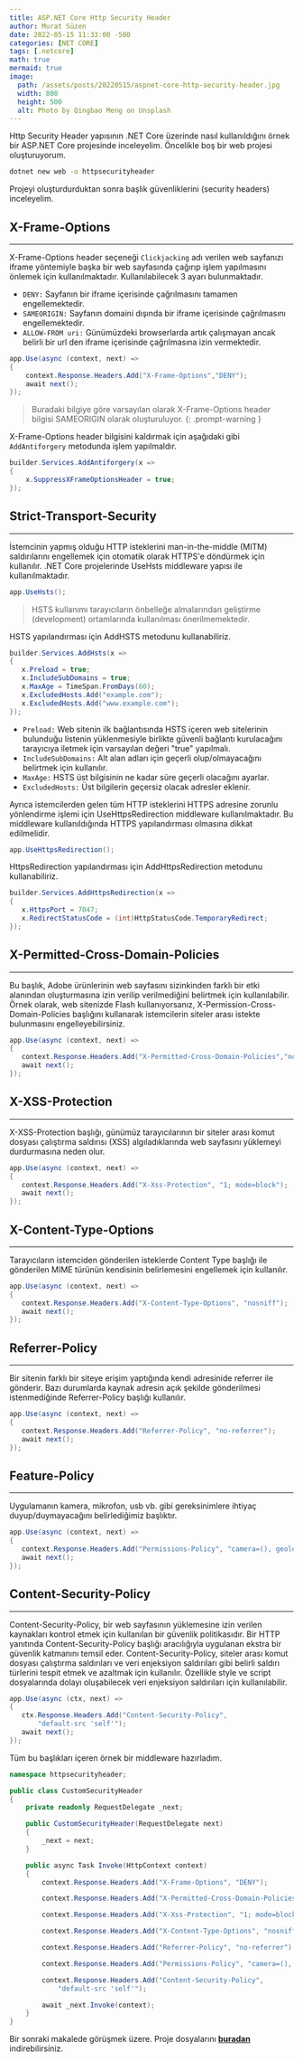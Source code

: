 ```yaml
---
title: ASP.NET Core Http Security Header
author: Murat Süzen
date: 2022-05-15 11:33:00 -500
categories: [NET CORE]
tags: [.netcore]
math: true
mermaid: true
image:
  path: /assets/posts/20220515/aspnet-core-http-security-header.jpg
  width: 800
  height: 500
  alt: Photo by Qingbao Meng on Unsplash
---
```


Http Security Header yapısının .NET Core üzerinde nasıl kullanıldığını örnek bir ASP.NET Core projesinde inceleyelim. Öncelikle boş bir web projesi oluşturuyorum. 

```bash
dotnet new web -o httpsecurityheader
```

Projeyi oluşturdurduktan sonra başlık güvenliklerini (security headers) inceleyelim.

## X-Frame-Options
---
X-Frame-Options header seçeneği `Clickjacking` adı verilen web sayfanızı iframe yöntemiyle başka bir web sayfasında çağırıp işlem yapılmasını önlemek için kullanılmaktadır. Kullanılabilecek 3 ayarı bulunmaktadır.

- `DENY:` Sayfanın bir iframe içerisinde çağrılmasını tamamen engellemektedir.
- `SAMEORIGIN:` Sayfanın domaini dışında bir iframe içerisinde çağrılmasını engellemektedir.
- `ALLOW-FROM uri:` Günümüzdeki browserlarda artık çalışmayan ancak belirli bir url den iframe içerisinde çağrılmasına izin vermektedir.

```csharp
app.Use(async (context, next) =>
{
    context.Response.Headers.Add("X-Frame-Options","DENY");
    await next();
});
```
> Buradaki bilgiye göre varsayılan olarak X-Frame-Options header bilgisi SAMEORIGIN olarak oluşturuluyor. 
{: .prompt-warning }

X-Frame-Options header bilgisini kaldırmak için aşağıdaki gibi `AddAntiforgery` metodunda işlem yapılmaldır.
```csharp
builder.Services.AddAntiforgery(x =>
{
    x.SuppressXFrameOptionsHeader = true;
});
```

## Strict-Transport-Security
---
İstemcinin yapmış olduğu HTTP isteklerini man-in-the-middle (MITM) saldırılarını engellemek için otomatik olarak HTTPS'e döndürmek için kullanılır. .NET Core projelerinde UseHsts middleware yapısı ile kullanılmaktadır.

```csharp
app.UseHsts();
```

 > HSTS kullanımı tarayıcıların önbelleğe almalarından geliştirme (development) ortamlarında kullanılması önerilmemektedir.

 HSTS yapılandırması için AddHSTS metodunu kullanabiliriz.

 ```csharp
builder.Services.AddHsts(x =>
{
    x.Preload = true;
    x.IncludeSubDomains = true;
    x.MaxAge = TimeSpan.FromDays(60);
    x.ExcludedHosts.Add("example.com");
    x.ExcludedHosts.Add("www.example.com");
});
```

- `Preload:` Web sitenin ilk bağlantısında HSTS içeren web sitelerinin bulunduğu listenin yüklenmesiyle birlikte güvenli bağlantı kurulacağını tarayıcıya iletmek için varsayılan değeri "true" yapılmalı.  
- `IncludeSubDomains:` Alt alan adları için geçerli olup/olmayacağını belirtmek için kullanılır.
- `MaxAge:` HSTS üst bilgisinin ne kadar süre geçerli olacağını ayarlar.
- `ExcludedHosts:` Üst bilgilerin geçersiz olacak adresler eklenir.

Ayrıca istemcilerden gelen tüm HTTP isteklerini HTTPS adresine zorunlu yönlendirme işlemi için UseHttpsRedirection middleware kullanılmaktadır. Bu middleware kullanıldığında HTTPS yapılandırması olmasına dikkat edilmelidir.

 ```csharp
app.UseHttpsRedirection();
```
HttpsRedirection yapılandırması için AddHttpsRedirection metodunu kullanabiliriz.

 ```csharp
builder.Services.AddHttpsRedirection(x =>
{
    x.HttpsPort = 7047;
    x.RedirectStatusCode = (int)HttpStatusCode.TemporaryRedirect;
});
```
## X-Permitted-Cross-Domain-Policies
---
Bu başlık, Adobe ürünlerinin web sayfasını sizinkinden farklı bir etki alanından oluşturmasına izin verilip verilmediğini belirtmek için kullanılabilir. Örnek olarak, web sitenizde Flash kullanıyorsanız, X-Permission-Cross-Domain-Policies başlığını kullanarak istemcilerin siteler arası istekte bulunmasını engelleyebilirsiniz.

 ```csharp
app.Use(async (context, next) =>
{
    context.Response.Headers.Add("X-Permitted-Cross-Domain-Policies","none");
    await next();
});
```
## X-XSS-Protection
---
X-XSS-Protection başlığı, günümüz tarayıcılarının bir siteler arası komut dosyası çalıştırma saldırısı (XSS) algıladıklarında web sayfasını yüklemeyi durdurmasına neden olur. 

 ```csharp
app.Use(async (context, next) =>
{
    context.Response.Headers.Add("X-Xss-Protection", "1; mode=block");
    await next();
});
```

## X-Content-Type-Options
---
Tarayıcıların istemciden gönderilen isteklerde Content Type başlığı ile gönderilen MIME türünün kendisinin belirlemesini engellemek için kullanılır. 

 ```csharp
app.Use(async (context, next) =>
{
    context.Response.Headers.Add("X-Content-Type-Options", "nosniff");
    await next();
});
```
## Referrer-Policy
---
Bir sitenin farklı bir siteye erişim yaptığında kendi adresinide referrer ile gönderir. Bazı durumlarda kaynak adresin açık şekilde gönderilmesi istenmediğinde Referrer-Policy başlığı kullanılır.

 ```csharp
app.Use(async (context, next) =>
{
    context.Response.Headers.Add("Referrer-Policy", "no-referrer");
    await next();
});
```
## Feature-Policy
---
Uygulamanın kamera, mikrofon, usb vb. gibi gereksinimlere ihtiyaç duyup/duymayacağını belirlediğimiz başlıktır.

 ```csharp
app.Use(async (context, next) =>
{
    context.Response.Headers.Add("Permissions-Policy", "camera=(), geolocation=(), gyroscope=(), magnetometer=(), microphone=(), usb=()");
    await next();
});
```
## Content-Security-Policy
---
Content-Security-Policy, bir web sayfasının yüklemesine izin verilen kaynakları kontrol etmek için kullanılan bir güvenlik politikasıdır. Bir HTTP yanıtında Content-Security-Policy başlığı aracılığıyla uygulanan ekstra bir güvenlik katmanını temsil eder. Content-Security-Policy, siteler arası komut dosyası çalıştırma saldırıları ve veri enjeksiyon saldırıları gibi belirli saldırı türlerini tespit etmek ve azaltmak için kullanılır. Özellikle style ve script dosyalarında dolayı oluşabilecek veri enjeksiyon saldırıları için kullanılabilir.

 ```csharp
app.Use(async (ctx, next) =>
{
    ctx.Response.Headers.Add("Content-Security-Policy",
        "default-src 'self'");
    await next();
});
```
Tüm bu başlıkları içeren örnek bir middleware hazırladım.

```csharp
namespace httpsecurityheader;

public class CustomSecurityHeader
{
    private readonly RequestDelegate _next;

    public CustomSecurityHeader(RequestDelegate next)
    {
        _next = next;
    }

    public async Task Invoke(HttpContext context)
    {
        context.Response.Headers.Add("X-Frame-Options", "DENY");

        context.Response.Headers.Add("X-Permitted-Cross-Domain-Policies", "none");

        context.Response.Headers.Add("X-Xss-Protection", "1; mode=block");

        context.Response.Headers.Add("X-Content-Type-Options", "nosniff");

        context.Response.Headers.Add("Referrer-Policy", "no-referrer");

        context.Response.Headers.Add("Permissions-Policy", "camera=(), geolocation=(), gyroscope=(), magnetometer=(), microphone=(), usb=()");

        context.Response.Headers.Add("Content-Security-Policy",
            "default-src 'self'");

        await _next.Invoke(context);
    }
}
```

Bir sonraki makalede görüşmek üzere. Proje dosyalarını [**buradan**](https://github.com/muratsuzen/HttpSecurityHeader) indirebilirsiniz.